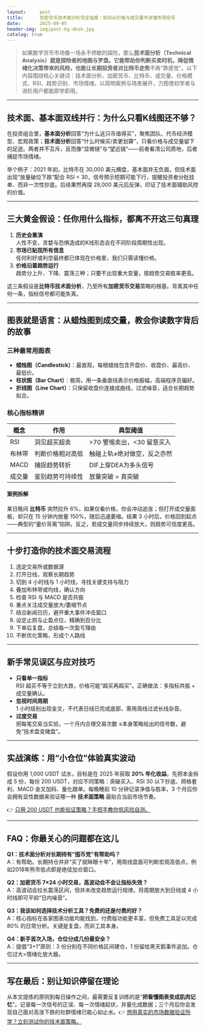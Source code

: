 ```yaml
---
layout:     post
title:      加密货币技术面分析完全指南：如何从价格与成交量中读懂市场信号
date:       2025-09-05
header-img: img/post-bg-desk.jpg
catalog: true
---
```


> 如果数字货币市场像一场永不停歇的探险，那么**技术面分析（Technical Analysis）**就是探险者的地图与罗盘。它能帮助你判断买卖时机，降低情绪化决策带来的风险，也能让长期投资者对**比特币走势**不再“靠感觉”。以下内容围绕核心关键词：技术面分析、加密货币、比特币、成交量、价格模式、RSI、趋势识别、市场情绪，以简明案例与场景展开，力图使初学者与进阶用户都能即学即用。

---

## 技术面、基本面双线并行：为什么只看K线图还不够？

在投资组合里，**基本面分析**回答“为什么这只币值得买”，聚焦团队、代币经济模型、宏观政策；**技术面分析**回答“什么时候买/卖更划算”，只看价格与成交量留下的足迹。两者并不互斥，反而像“显微镜”与“望远镜”——前者看清公司质地，后者捕捉市场情绪。

举个例子：2021 年初，比特币在 30,000 美元横盘，基本面并无负面，但技术面出现“放量破位下跌”配合 RSI < 30，信号预示短期可能下行，提醒投资者分批挂单、而非一次性抄底。后续果然再探 28,000 美元后反弹，印证了技术面辅助风控的价值。

---

## 三大黄金假设：任你用什么指标，都离不开这三句真理

1. **历史会重演**  
   人性不变，贪婪与恐惧造成的K线形态会在不同阶段周期性出现。  
2. **市场已贴现所有信息**  
   任何利好或利空最终都已体现在价格里，我们只需读懂价格。  
3. **价格沿着趋势运行**  
   趋势分上升、下降、震荡三种；只要不出现重大变量，按趋势交易胜率更高。

这三条假设是**比特币技术面分析**，乃至所有**加密货币交易**策略的根基。背离其中任何一条，指标信号都可能失真。

---

## 图表就是语言：从蜡烛图到成交量，教会你读数字背后的故事

### 三种最常用图表

- **蜡烛图（Candlestick）**：最直观，每根蜡烛包含开盘价、收盘价、最高价、最低价。  
- **柱状图（Bar Chart）**：极简，用一条垂直线表示价格振幅，高端程序员偏好。  
- **折线图（Line Chart）**：只保留收盘价连接成曲线，过滤噪音，适合长期趋势拟合。

### 核心指标精讲

| 概念 | 作用 | 典型阈值 |
|---|---|---|
| RSI | 洞见超买超卖 | >70 警惕卖出，<30 留意买入 |
| 布林带 | 判断价格相对高低 | 触碰上轨≠绝对做空，反之亦然 |
| MACD | 捕捉趋势转折 | DIF上穿DEA为多头信号 |
| 成交量 | 鉴别趋势可持续性 | 放量突破 = 真突破 |

#### 案例拆解  
某日晚间 **比特币** 突然拉升 6%，如果仅看价格，你会冲动追涨；但打开成交量面板，却只在 15 分钟内放量 150%，随后迅速萎缩。结果 3 小时后，价格回到起点——典型的“量价背离”陷阱。反之，若成交量同步持续放大，则趋势可信度更高。

---

## 十步打造你的技术面交易流程

1. 选定交易所或数据源  
2. 打开日线，观察长期趋势  
3. 切到 4 小时线与 1 小时线，寻找关键支持与阻力  
4. 叠加布林带或均线，确认方向  
5. 检查 RSI 与 MACD 是否共振  
6. 重点关注成交量放大/萎缩节点  
7. 结合新闻日历，避开重大事件冲击窗口  
8. 设定止损与止盈点位，精确到百分比  
9. 下单后复盘，总结每一次盈亏理由  
10. 不断优化策略，形成个人路线

---

## 新手常见误区与应对技巧

- **只看单一指标**  
  RSI 超买不等于立刻大跌，价格可能“超买再超买”。正确做法：多指标共振 + 成交量确认。  
- **忽视时间周期**  
  1 小时级别出现金叉，不代表日线已完成底部，需用周线过滤长线杂音。  
- **过度交易**  
  把每笔交易当实验，一个月内合理交易次数 ≤本身策略给出的信号数，避免“技术盘变赌盘”。

---

## 实战演练：用“小仓位”体验真实波动

假设你用 1,000 USDT 试水，目标是在 2025 年获取 **20% 年化收益**。先把本金拆成 5 份，每份 200 USDT，对应不同策略：突破买入、RSI 30 以下抄底、网格套利、MACD 金叉加码、量化跟单。每晚睡前 10 分钟记录净值与胜率，3 个月后你会拥有显性数据来验证哪一种 **技术面策略** 最贴合当前市场节奏。

👉 [只用 200 USDT 也能验证策略？手把手教你低风险自测。](https://okxdog.com/)

---

## FAQ：你最关心的问题都在这儿

**Q1：技术面分析对长期持有“囤币党”有帮助吗？**  
A：有帮助。长期持仓并非“买了就眯眼十年”，用周线盘面可判断宏观高低点，例如2018年熊市低点即是绝佳加仓窗口。

**Q2：加密货币 7×24 小时交易，高波动会不会让指标失效？**  
A：高波动会拉长震荡区间，但并未改变趋势运行规律。将周期放大到日线或 4 小时线即可平抑“日内噪音”。

**Q3：我该如何选择技术分析工具？免费的还是付费的好？**  
A：核心指标在各家图表功能均能找到，付费版功能更丰富，但免费工具足以完成 80% 的日常分析。关键是复盘，而非工具本身。

**Q4：新手首次入场，仓位分成几份最安全？**  
A：提倡“3+1”原则：3 份分别在不同价格区间建仓，1 份留给黑天鹅事件追加。仓位过大=情绪化放大器。

---

## 写在最后：别让知识停留在理论

从本文提炼的原则到每日操作之间，最需要反复训练的是“**把看懂图表变成肌肉记忆**”。记录每一次信号的正误、每一次情绪起伏，并量化成数据；三个月后你会发现自己面对高涨下跌的社群情绪已能心如止水。👉 [想用真实的市场数据验证所学？立刻测试你的技术面策略。](https://okxdog.com/)